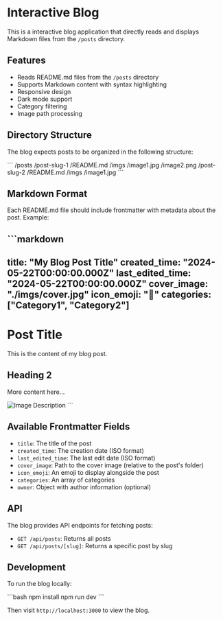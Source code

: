 # Interactive Blog

This is a interactive blog application that directly reads and displays Markdown files from the `/posts` directory.

## Features

- Reads README.md files from the `/posts` directory
- Supports Markdown content with syntax highlighting
- Responsive design
- Dark mode support
- Category filtering
- Image path processing

## Directory Structure

The blog expects posts to be organized in the following structure:

\`\`\`
/posts
  /post-slug-1
    /README.md
    /imgs
      /image1.jpg
      /image2.png
  /post-slug-2
    /README.md
    /imgs
      /image1.jpg
\`\`\`

## Markdown Format

Each README.md file should include frontmatter with metadata about the post. Example:

\`\`\`markdown
---
title: "My Blog Post Title"
created_time: "2024-05-22T00:00:00.000Z"
last_edited_time: "2024-05-22T00:00:00.000Z"
cover_image: "./imgs/cover.jpg"
icon_emoji: "📝"
categories: ["Category1", "Category2"]
---

# Post Title

This is the content of my blog post.

## Heading 2

More content here...

![Image Description](./imgs/image1.jpg)
\`\`\`

## Available Frontmatter Fields

- `title`: The title of the post
- `created_time`: The creation date (ISO format)
- `last_edited_time`: The last edit date (ISO format)
- `cover_image`: Path to the cover image (relative to the post's folder)
- `icon_emoji`: An emoji to display alongside the post
- `categories`: An array of categories
- `owner`: Object with author information (optional)

## API

The blog provides API endpoints for fetching posts:

- `GET /api/posts`: Returns all posts
- `GET /api/posts/[slug]`: Returns a specific post by slug

## Development

To run the blog locally:

\`\`\`bash
npm install
npm run dev
\`\`\`

Then visit `http://localhost:3000` to view the blog.
